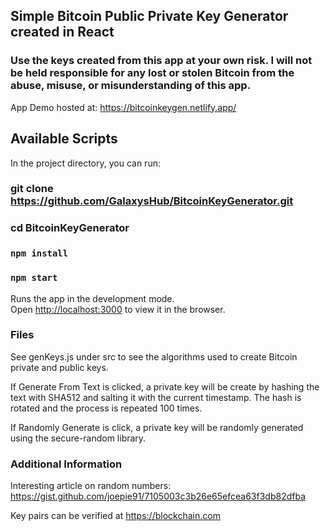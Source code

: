 ## Simple Bitcoin Public Private Key Generator created in React

### Use the keys created from this app at your own risk. I will not be held responsible for any lost or stolen Bitcoin from the abuse, misuse, or misunderstanding of this app.

App Demo hosted at: https://bitcoinkeygen.netlify.app/

## Available Scripts

In the project directory, you can run:

### git clone https://github.com/GalaxysHub/BitcoinKeyGenerator.git

### cd BitcoinKeyGenerator

### `npm install`

### `npm start`

Runs the app in the development mode.<br />
Open [http://localhost:3000](http://localhost:3000) to view it in the browser.

### Files

See genKeys.js under src to see the algorithms used to create Bitcoin private and public keys.

If Generate From Text is clicked, a private key will be create by hashing the text with SHA512 and salting it with the current timestamp. The hash is rotated and the process is repeated 100 times.

If Randomly Generate is click, a private key will be randomly generated using the secure-random library.

### Additional Information

Interesting article on random numbers: https://gist.github.com/joepie91/7105003c3b26e65efcea63f3db82dfba

Key pairs can be verified at https://blockchain.com

